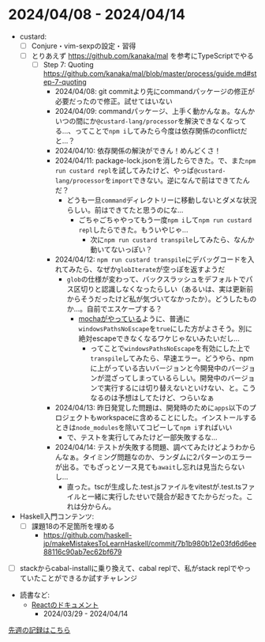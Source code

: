 # 2024/04/08 - 2024/04/14

- custard:
    - [ ] Conjure・vim-sexpの設定・習得
    - [ ] とりあえず <https://github.com/kanaka/mal> を参考にTypeScriptでやる
        - [ ] Step 7: Quoting <https://github.com/kanaka/mal/blob/master/process/guide.md#step-7-quoting>
            - 2024/04/08: git commitより先にcommandパッケージの修正が必要だったので修正。試せてはいない
            - 2024/04/09: commandパッケージ、上手く動かんなぁ。なんかいつの間にか`@custard-lang/processor`を解決できなくなってる...、ってことで`npm i`してみたら今度は依存関係のconflictだと...？
            - 2024/04/10: 依存関係の解決ができん！めんどくさ！
            - 2024/04/11: package-lock.jsonを消したらできた。で、また`npm run custard repl`を試してみたけど、やっぱ`@custard-lang/processor`を`import`できない。逆になんで前はできてたんだ？
                - どうも一旦`command`ディレクトリーに移動しないとダメな状況らしい。前はできてたと思うのにな...
                    - ごちゃごちゃやってもう一度`npm i`して`npm run custard repl`したらできた。もういやじゃ...
                        - 次に`npm run custard transpile`してみたら、なんか動いてないっぽい？
            - 2024/04/12: `npm run custard transpile`にデバッグコードを入れてみたら、なぜか`globIterate`が空っぽを返すようだ
                - `glob`の仕様が変わって、バックスラッシュをデフォルトでパス区切りと認識しなくなったらしい（あるいは、実は更新前からそうだったけど私が気づいてなかったか）。どうしたものか...。自前でエスケープする？
                    - [mochaがやっている](https://github.com/mochajs/mocha/blob/e263c7a722b8c2fcbe83596836653896a9e0258b/lib/cli/lookup-files.js#L78)ように、普通に`windowsPathsNoEscape`を`true`にした方がよさそう。別に絶対escapeできなくなるワケじゃないみたいだし...
                        - ってことで`windowsPathsNoEscape`を有効にした上で`transpile`してみたら、早速エラー。どうやら、npmに上がっている古いバージョンと今開発中のバージョンが混ざってしまっているらしい。開発中のバージョンで実行するには切り替えないといけない、と。こうなるのは予想はしてたけど、つらいなぁ
            - 2024/04/13: 昨日発覚した問題は、開発時のために`apps`以下のプロジェクトもworkspaceに含めることにした。インストールするときは`node_modules`を除いてコピーして`npm i`すればいい
                - で、テストを実行してみたけど一部失敗するな...
            - 2024/04/14: テストが失敗する問題、調べてみたけどようわからんなぁ。タイミング問題なのか、ランダムに2パターンのエラーが出る。でもざっとソース見ても`await`し忘れは見当たらないし...
                - 直った。tscが生成した.test.jsファイルをvitestが.test.tsファイルと一緒に実行したせいで競合が起きてたからだった。これは分からん。
- Haskell入門コンテンツ:
    - [ ] 課題18の不足箇所を埋める
        - <https://github.com/haskell-jp/makeMistakesToLearnHaskell/commit/7b1b980b12e03fd6d6ee88116c90ab7ec62bf679>
- [ ] stackからcabal-installに乗り換えて、cabal replで、私がstack replでやっていたことができるか試すチャレンジ
- 読書など:
    - [Reactのドキュメント](https://ja.react.dev/learn)
        - 2024/03/29 - 2024/04/14

[先週の記録はこちら](https://github.com/igrep/daily-commits/blob/4dc1681f34baea06e76cf580aa9d1ad7b0f5f757/yesterday.md)
